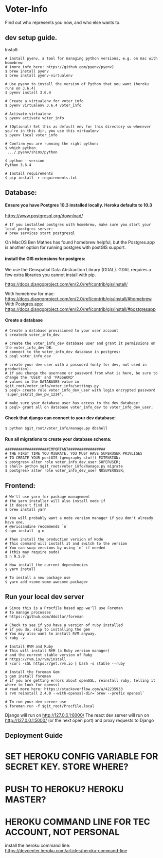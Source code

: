 # Voter-Info
Find out who represents you now, and who else wants to.


## dev setup guide.

Install:

    # install pyenv, a tool for managing python versions, e.g. on mac with homebrew
    # (more info here: https://github.com/pyenv/pyenv)
    $ brew install pyenv
    $ brew install pyenv-virtualenv

    # Use pyenv to install the version of Python that you want (heroku runs on 3.6.4)
    $ pyenv install 3.6.4

    # Create a virtualenv for voter_info
    $ pyenv virtualenv 3.6.4 voter_info

    # Activate virtualenv
    $ pyenv activate voter_info

    # (Optional) Set this as default env for this directory so whenever you're in this dir, you use this virtualenv
    $ pyenv local voter_info

    # Confirm you are running the right python:
    $ which python
     .../.pyenv/shims/python

    $ python --version
    Python 3.6.4

    # Install requirements
    $ pip install -r requirements.txt



## Database:

#### Ensure you have Postgres 10.3 installed locally. Heroku defaults to 10.3

https://www.postgresql.org/download/

    # If you installed postgres with homebrew, make sure you start your local postgres server:
    # brew services start postgresql

On MacOS Ben Mathes has found homebrew helpful, but the Postgres.app is another option for running postgres with postGIS support.


#### install the GIS extensions for postgres:

We use the Geospatial Data Abstraction Library (GDAL). GDAL requires a few extra libraries
you cannot install with pip.

https://docs.djangoproject.com/en/2.0/ref/contrib/gis/install/

With homebrew for mac: https://docs.djangoproject.com/en/2.0/ref/contrib/gis/install/#homebrew
With Postgres.app: https://docs.djangoproject.com/en/2.0/ref/contrib/gis/install/#postgresapp


#### Create a database

    # Create a database provisioned to your user account
    $ createdb voter_info_dev

    # create the voter_info_dev database user and grant it permissions on the voter_info_dev DB:
    # connect to the voter_info_dev database in postgres:
    $ psql voter_info_dev

    # create your dev user with a password (only for dev, not used in production).
    # if you change the username or password from what is here, be sure to change the 'USER' and 'PASSWORD'
    # values in the DATABASES value in $git_root/voter_info/voter_info/settings.py
    $ psql> create role voter_info_dev_user with login encrypted password 'super_sekrit_dev_pw_1234';

    # make sure your database user has access to the dev database:
    $ psql> grant all on database voter_info_dev to voter_info_dev_user;

#### Check that django can connect to your dev database:

    $ python $git_root/voter_info/manage.py dbshell

#### Run all migrations to create your database schema:

    ####################IMPORTANT#################
    # THE FIRST TIME YOU MIGRATE, YOU MUST HAVE SUPERUSER PRIVLIGES
    # TO CREATE YOUR postGIS (geography stuff) EXTENSION:
    $ postgres> alter role voter_info_dev_user SUPERUSER;
    $ shell> python $git_root/voter_info/manage.py migrate
    $ postgres> alter role voter_info_dev_user NOSUPERUSER;

## Frontend:

    # We'll use yarn for package management
    # the yarn installer will also install node if
    # it doesn't find it.
    $ brew install yarn

    # You will probably want a node version manager if you don't already have one.
    # @ericsandine recommends `n`
    $ npm install -g n

    # Then install the production version of Node
    # This command will install it and switch to the version
    # You can swap versions by using `n` if needed
    # (this may require sudo)
    $ n 9.5.0

    # Now install the current dependencies
    $ yarn install

    # To install a new package use
    $ yarn add <some-some-awesome-package>

## Run your local dev server

    # Since this is a Procfile based app we'll use Foreman
    # to manage processes
    # https://github.com/ddollar/foreman

    # Check to see if you have a version of ruby installed
    # if you do, skip to installing the gem
    # You may also want to install RVM anyway.
    $ ruby -v

    # Install RVM and Ruby
    # This will install RVM (a Ruby version manager)
    # and the current stable version of Ruby
    # https://rvm.io/rvm/install
    $ \curl -sSL https://get.rvm.io | bash -s stable --ruby

    # Install the foreman Gem
    $ gem install foreman
    # if you are getting errors about openSSL, reinstall ruby, telling it where to look for openssl
    # read more here: https://stackoverflow.com/a/42235933
    $ rvm reinstall 2.4.0 --with-openssl-dir=`brew --prefix openssl`

    # To run your dev server use
    $ foreman run -f $git_root/Procfile.local


Django will run on http://127.0.0.1:8000/
The react dev server will run on http://127.0.0.1:5000/ (or the next open port) and proxy requests to Django

## Deployment Guide


# SET HEROKU CONFIG VARIABLE FOR SECRET KEY. STORE WHERE?

# PUSH TO HEROKU? HEROKU MASTER?

# HEROKU COMMAND LINE FOR TEC ACCOUNT, NOT PERSONAL

install the heroku command line:
https://devcenter.heroku.com/articles/heroku-command-line
